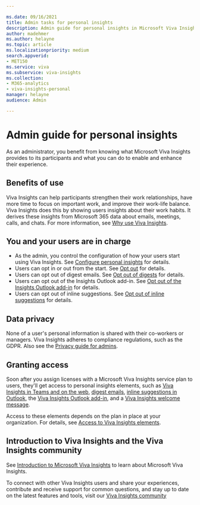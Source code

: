 ```yaml
---

ms.date: 09/16/2021
title: Admin tasks for personal insights
description: Admin guide for personal insights in Microsoft Viva Insights
author: madehmer
ms.author: helayne
ms.topic: article
ms.localizationpriority: medium 
search.appverid:
- MET150
ms.service: viva 
ms.subservice: viva-insights 
ms.collection: 
- M365-analytics
- viva-insights-personal
manager: helayne
audience: Admin

---
```


# Admin guide for personal insights

As an administrator, you benefit from knowing what Microsoft Viva Insights provides to its participants and what you can do to enable and enhance their experience.

## Benefits of use

Viva Insights can help participants strengthen their work relationships, have more time to focus on important work, and improve their work-life balance. Viva Insights does this by showing users insights about their work habits. It derives these insights from Microsoft 365 data about emails, meetings, calls, and chats. For more information, see [Why use Viva Insights](better-work-habits.md).

## You and your users are in charge

* As the admin, you control the configuration of how your users start using Viva Insights. See [Configure personal insights](../setup/configure.md) for details.
* Users can opt in or out from the start. See [Opt out](../use/opt-out-of-mya.md) for details.
* Users can opt out of digest emails. See [Opt out of digests](../use/email-digests-3.md#opt-out-of-digests) for details.
* Users can opt out of the Insights Outlook add-in. See [Opt out of the Insights Outlook add-in](../use/add-in.md#to-opt-in-and-opt-out) for details.
* Users can opt out of inline suggestions. See [Opt out of inline suggestions](../use/mya-notifications.md#opt-out-of-inline-suggestions) for details.

## Data privacy

None of a user's personal information is shared with their co-workers or managers. Viva Insights adheres to compliance regulations, such as the GDPR. Also see the [Privacy guide for admins](privacy-guide-admins.md).

## Granting access

Soon after you assign licenses with a Microsoft Viva Insights service plan to users, they'll get access to personal insights elements, such as [Viva Insights in Teams and on the web](../teams/viva-teams-app.md), [digest emails](../use/email-digests-3.md), [inline suggestions in Outlook](../use/mya-notifications.md), the [Viva Insights Outlook add-in](../use/add-in.md), and a [Viva Insights welcome message](../use/mya-welcome-email.md).

Access to these elements depends on the plan in place at your organization. For details, see [Access to Viva Insights elements](plans-environments.md#access-to-viva-insights-elements).

## Introduction to Viva Insights and the Viva Insights community

See [Introduction to Microsoft Viva Insights](/training/modules/workplace-analytics-ways-working-action/) to learn about Microsoft Viva Insights.

To connect with other Viva Insights users and share your experiences, contribute and receive support for common questions, and stay up to date on the latest features and tools, visit our [Viva Insights community](https://community.vivainsights.microsoft.com/t5/Viva-Insights-blogs/bg-p/viva-insights-blog)

